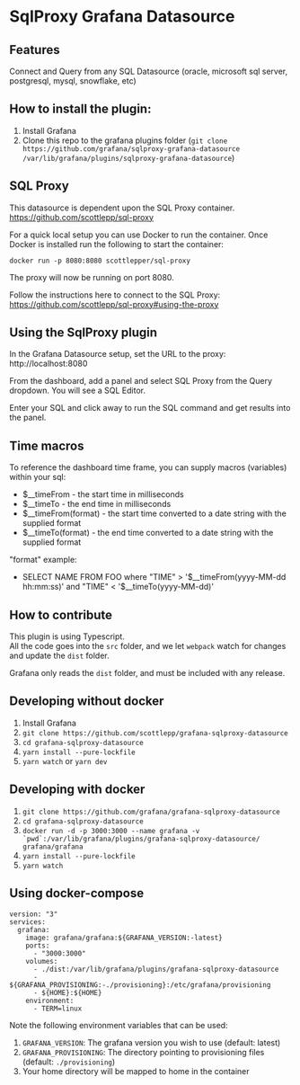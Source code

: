 # SqlProxy Grafana Datasource

## Features

Connect and Query from any SQL Datasource (oracle, microsoft sql server, postgresql, mysql, snowflake, etc)

## How to install the plugin:

1. Install Grafana
2. Clone this repo to the grafana plugins folder (`git clone https://github.com/grafana/sqlproxy-grafana-datasource /var/lib/grafana/plugins/sqlproxy-grafana-datasource`)

## SQL Proxy 

This datasource is dependent upon the SQL Proxy container. https://github.com/scottlepp/sql-proxy

For a quick local setup you can use Docker to run the container.  Once Docker is installed run the following to start the container:

```
docker run -p 8080:8080 scottlepper/sql-proxy
```

The proxy will now be running on port 8080.

Follow the instructions here to connect to the SQL Proxy:  https://github.com/scottlepp/sql-proxy#using-the-proxy

## Using the SqlProxy plugin

In the Grafana Datasource setup, set the URL to the proxy: http://localhost:8080

From the dashboard, add a panel and select SQL Proxy from the Query dropdown.  You will see a SQL Editor.

Enter your SQL and click away to run the SQL command and get results into the panel.

## Time macros

To reference the dashboard time frame, you can supply macros (variables) within your sql:

* $__timeFrom - the start time in milliseconds
* $__timeTo - the end time in milliseconds
* $__timeFrom(format) - the start time converted to a date string with the supplied format
* $__timeTo(format) - the end time converted to a date string with the supplied format

"format" example: 
* SELECT NAME FROM FOO where "TIME" > '$__timeFrom(yyyy-MM-dd hh:mm:ss)' and "TIME" < '$__timeTo(yyyy-MM-dd)'

## How to contribute

This plugin is using Typescript.  
All the code goes into the `src` folder, and we let `webpack` watch for changes and update the `dist` folder.

Grafana only reads the `dist` folder, and must be included with any release.

## Developing without docker

1. Install Grafana
2. `git clone https://github.com/scottlepp/grafana-sqlproxy-datasource`
3. `cd grafana-sqlproxy-datasource`
4. `yarn install --pure-lockfile`
5. `yarn watch` or `yarn dev`

## Developing with docker

1. `git clone https://github.com/grafana/grafana-sqlproxy-datasource`
2. `cd grafana-sqlproxy-datasource`
3. `` docker run -d -p 3000:3000 --name grafana -v `pwd`:/var/lib/grafana/plugins/grafana-sqlproxy-datasource/ grafana/grafana ``
4. `yarn install --pure-lockfile`
5. `yarn watch`

## Using docker-compose

```
version: "3"
services:
  grafana:
    image: grafana/grafana:${GRAFANA_VERSION:-latest}
    ports:
      - "3000:3000"
    volumes:
      - ./dist:/var/lib/grafana/plugins/grafana-sqlproxy-datasource
      - ${GRAFANA_PROVISIONING:-./provisioning}:/etc/grafana/provisioning
      - ${HOME}:${HOME}
    environment:
      - TERM=linux
```
Note the following environment variables that can be used:
1. `GRAFANA_VERSION`: The grafana version you wish to use (default: latest)
2. `GRAFANA_PROVISIONING`: The directory pointing to provisioning files (default: `./provisioning`)
3. Your home directory will be mapped to home in the container

